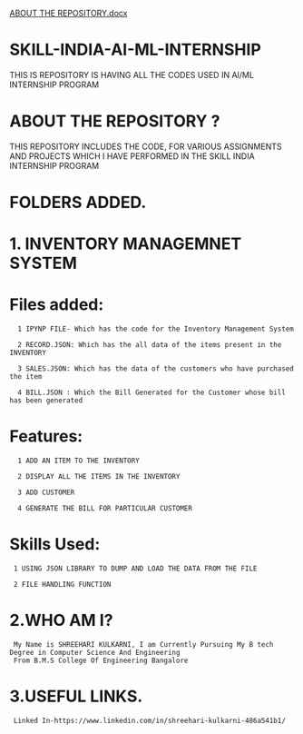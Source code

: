[ABOUT THE REPOSITORY.docx](https://github.com/SHREEHARIKULKARNI/SKILL--INDIA-AI-ML-INTERNSHIP/files/7114806/ABOUT.THE.REPOSITORY.docx)
# SKILL-INDIA-AI-ML-INTERNSHIP
THIS IS REPOSITORY IS HAVING ALL THE CODES USED IN AI/ML INTERNSHIP PROGRAM

# ABOUT THE REPOSITORY ?

THIS REPOSITORY INCLUDES THE CODE, FOR VARIOUS ASSIGNMENTS AND PROJECTS WHICH I HAVE PERFORMED IN THE SKILL INDIA INTERNSHIP PROGRAM


# FOLDERS ADDED.

# 1. INVENTORY MANAGEMNET SYSTEM

   # Files added:
      1 IPYNP FILE- Which has the code for the Inventory Management System 
   
      2 RECORD.JSON: Which has the all data of the items present in the INVENTORY
   
      3 SALES.JSON: Which has the data of the customers who have purchased the item
   
      4 BILL.JSON : Which the Bill Generated for the Customer whose bill has been generated
   

  # Features:
      1 ADD AN ITEM TO THE INVENTORY
  
      2 DISPLAY ALL THE ITEMS IN THE INVENTORY
  
      3 ADD CUSTOMER
  
      4 GENERATE THE BILL FOR PARTICULAR CUSTOMER
  


  # Skills Used:
     1 USING JSON LIBRARY TO DUMP AND LOAD THE DATA FROM THE FILE
  
     2 FILE HANDLING FUNCTION


  # 2.WHO AM I?

     My Name is SHREEHARI KULKARNI, I am Currently Pursuing My B tech Degree in Computer Science And Engineering 
     From B.M.S College Of Engineering Bangalore



  # 3.USEFUL LINKS.

     Linked In-https://www.linkedin.com/in/shreehari-kulkarni-486a541b1/

